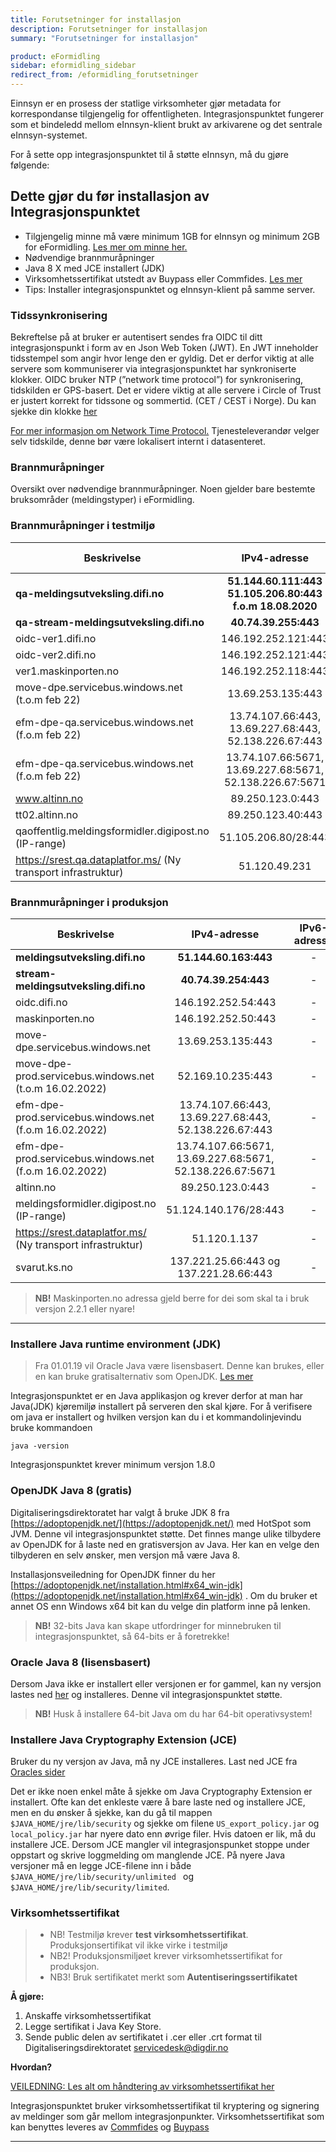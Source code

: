 ```yaml
---
title: Forutsetninger for installasjon
description: Forutsetninger for installasjon
summary: "Forutsetninger for installasjon"

product: eFormidling
sidebar: eformidling_sidebar
redirect_from: /eformidling_forutsetninger
---
```


Einnsyn er en prosess der statlige virksomheter gjør metadata for korrespondanse tilgjengelig for offentligheten. Integrasjonspunktet fungerer som et bindeledd mellom eInnsyn-klient brukt av arkivarene og det sentrale eInnsyn-systemet.

For å sette opp integrasjonspunktet til å støtte eInnsyn, må du gjøre følgende: 


## Dette gjør du før installasjon av Integrasjonspunktet

+ Tilgjengelig minne må være minimum 1GB for eInnsyn og minimum 2GB for eFormidling. [Les mer om minne her.]({{site.baseurl}}/docs/eFormidling/Selvhjelp/eformidling_selfhelp#justere-tilgjengelig-minne)
+ Nødvendige brannmuråpninger
+ Java 8 X med JCE installert (JDK)
+ Virksomhetssertifikat utstedt av Buypass eller Commfides. [Les mer](http://difi.github.io/felleslosninger/eformidling_virksomhetssertifikat.html)
+ Tips: Installer integrasjonspunktet og eInnsyn-klient på samme server.

### Tidssynkronisering
Bekreftelse på at bruker er autentisert sendes fra OIDC til ditt integrasjonspunkt i form av en Json Web Token (JWT). En JWT inneholder tidsstempel som angir hvor lenge den er gyldig. Det er derfor viktig at alle servere som kommuniserer via integrasjonspunktet har synkroniserte klokker. OIDC bruker NTP (”network time protocol”) for synkronisering, tidskilden er GPS-basert. Det er videre viktig at alle servere i Circle of Trust er justert korrekt for tidssone og sommertid. (CET / CEST i Norge). Du kan sjekke din klokke [her](https://time.is/)

[For mer informasjon om Network Time Protocol.](https://no.wikipedia.org/wiki/Network_Time_Protocol)
Tjenesteleverandør velger selv tidskilde, denne bør være lokalisert internt i datasenteret.

### Brannmuråpninger
Oversikt over nødvendige brannmuråpninger. Noen gjelder bare bestemte bruksområder (meldingstyper) i eFormidling.


### Brannmuråpninger i testmiljø

|    Beskrivelse    | IPv4-adresse | IPv6-adresse | Tjeneste |
| ------------- |:-------------:| :-----:| :------:|
| **qa-meldingsutveksling.difi.no** | **51.144.60.111:443** <br/> **51.105.206.80:443 f.o.m 18.08.2020**	 | - | **Alle** |
| **qa-stream-meldingsutveksling.difi.no** | 	**40.74.39.255:443**  | - | **Alle** |
| oidc-ver1.difi.no | 146.192.252.121:443		 | - | Alle |
| oidc-ver2.difi.no | 146.192.252.121:443	 | - | Alle |
| ver1.maskinporten.no | 146.192.252.118:443	 | - | Alle |
| move-dpe.servicebus.windows.net	(t.o.m feb 22) | 13.69.253.135:443 | - | DPE | 
| efm-dpe-qa.servicebus.windows.net (f.o.m feb 22)	 | 13.74.107.66:443, 13.69.227.68:443, 52.138.226.67:443  | - | DPE | 
| efm-dpe-qa.servicebus.windows.net (f.o.m feb 22)	 | 13.74.107.66:5671, 13.69.227.68:5671, 52.138.226.67:5671  | - | DPE | 
| www.altinn.no | 89.250.123.0:443 | - | DPO |
| tt02.altinn.no | 89.250.123.40:443 | - | DPV |
| qaoffentlig.meldingsformidler.digipost.no (IP-range) | 51.105.206.80/28:443  | -  | DPI |
| https://srest.qa.dataplatfor.ms/ (Ny transport infrastruktur) | 51.120.49.231 | - | DPI |

### Brannmuråpninger i produksjon

|    Beskrivelse    | IPv4-adresse | IPv6-adresse | Tjeneste |
| ------------- |:-------------:| :-----:| :------:|
| **meldingsutveksling.difi.no** | **51.144.60.163:443** | - | **Alle** |
| **stream-meldingsutveksling.difi.no** | 	**40.74.39.254:443**  | - | **Alle** |
| oidc.difi.no | 146.192.252.54:443	 | - | Alle |
| maskinporten.no | 146.192.252.50:443 | - | Alle |
| move-dpe.servicebus.windows.net	 | 13.69.253.135:443 | - | DPE | 
| move-dpe-prod.servicebus.windows.net (t.o.m 16.02.2022)	 | 52.169.10.235:443 | - | DPE | 
| efm-dpe-prod.servicebus.windows.net	(f.o.m 16.02.2022) |  13.74.107.66:443, 13.69.227.68:443, 52.138.226.67:443 | - | DPE |  
| efm-dpe-prod.servicebus.windows.net	(f.o.m 16.02.2022) |  13.74.107.66:5671, 13.69.227.68:5671, 52.138.226.67:5671 | - | DPE |  
| altinn.no | 89.250.123.0:443 | - | DPO/DPV |
| meldingsformidler.digipost.no (IP-range) | 51.124.140.176/28:443| -  | DPI |
| https://srest.dataplatfor.ms/ (Ny transport infrastruktur) | 51.120.1.137 | - | DPI |
| svarut.ks.no | 137.221.25.66:443 og 137.221.28.66:443 | - | DPF |

> **NB!** Maskinporten.no adressa gjeld berre for dei som skal ta i bruk versjon 2.2.1 eller nyare!

---

### Installere Java runtime environment (JDK)

> Fra 01.01.19 vil Oracle Java være lisensbasert. Denne kan brukes, eller en kan bruke gratisalternativ som OpenJDK. [Les mer](https://www.oracle.com/corporate/pressrelease/java-se-subscription-offering-062118.html)

Integrasjonspunktet er en Java applikasjon og krever derfor at man har Java(JDK) kjøremiljø installert på serveren den skal kjøre.
For å verifisere om java er installert og hvilken versjon kan du i et kommandolinjevindu bruke kommandoen

```
java -version
```

Integrasjonspunktet krever minimum versjon 1.8.0

### OpenJDK Java 8 (gratis)
Digitaliseringsdirektoratet har valgt å bruke JDK 8 fra [https://adoptopenjdk.net/](https://adoptopenjdk.net/) med HotSpot som JVM. Denne vil integrasjonspunktet støtte. Det finnes mange ulike tilbydere av OpenJDK for å laste ned en gratisversjon av Java. Her kan en velge den tilbyderen en selv ønsker, men versjon må være Java 8. 

Installasjonsveiledning for OpenJDK finner du her [https://adoptopenjdk.net/installation.html#x64_win-jdk](https://adoptopenjdk.net/installation.html#x64_win-jdk) . Om du bruker et annet OS enn Windows x64 bit kan du velge din platform inne på lenken.

> **NB!** 32-bits Java kan skape utfordringer for minnebruken til integrasjonspunktet, så 64-bits er å foretrekke!

### Oracle Java 8 (lisensbasert)
Dersom Java ikke er installert eller versjonen er for gammel, kan ny versjon lastes ned [her](http://www.oracle.com/technetwork/java/javase/downloads/jdk8-downloads-2133151.html) og installeres. Denne vil integrasjonspunktet støtte.

> **NB!** Husk å installere 64-bit Java om du har 64-bit operativsystem! 

### Installere Java Cryptography Extension (JCE)

Bruker du ny versjon av Java, må ny JCE installeres. Last ned JCE fra [Oracles sider](http://www.oracle.com/technetwork/java/javase/downloads/jce8-download-2133166.html)

Det er ikke noen enkel måte å sjekke om Java Cryptography Extension er installert. Ofte kan det enkleste være å bare laste ned og installere JCE, men en du ønsker å sjekke, kan du gå til mappen ```$JAVA_HOME/jre/lib/security``` og sjekke om filene ```US_export_policy.jar``` og ```local_policy.jar``` har nyere dato enn øvrige filer. Hvis datoen er lik, må du installere JCE.
Dersom JCE mangler vil integrasjonspunket stoppe under oppstart og skrive loggmelding om manglende JCE. På nyere Java versjoner må en legge JCE-filene inn i både ```$JAVA_HOME/jre/lib/security/unlimited ``` og ```$JAVA_HOME/jre/lib/security/limited```.

### Virksomhetssertifikat

> * NB! Testmiljø krever **test virksomhetssertifikat**. Produksjonsertifikat vil ikke virke i testmiljø
> * NB2! Produksjonsmiljøet krever virksomhetssertifikat for produksjon. 
> * NB3! Bruk sertifikatet merkt som **Autentiseringssertifikatet**

**Å gjøre:**
1. Anskaffe virksomhetssertifikat
2. Legge sertifikat i Java Key Store.
3. Sende public delen av sertifikatet i .cer eller .crt format til Digitaliseringsdirektoratet <a href="mailto:servicedesk@digdir.no">servicedesk@digdir.no</a>

**Hvordan?**

[VEILEDNING: Les alt om håndtering av virksomhetssertifikat her]({{site.baseurl}}/docs/eFormidling/installasjon/eformidling_virksert)

Integrasjonspunktet bruker virksomhetssertifikat til kryptering og signering av meldinger som går mellom integrasjonpunkter.
Virksomhetssertifikat som kan benyttes leveres av [Commfides](https://www.commfides.com/e-ID/Bestill-Commfides-Virksomhetssertifikat.html) og [Buypass](https://www.buypass.no/produkter/virksomhetssertifikat-esegl)

***
